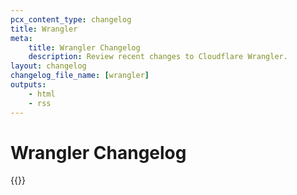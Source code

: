 ```yaml
---
pcx_content_type: changelog
title: Wrangler
meta:
    title: Wrangler Changelog
    description: Review recent changes to Cloudflare Wrangler.
layout: changelog
changelog_file_name: [wrangler]
outputs:
    - html
    - rss
---
```


# Wrangler Changelog

<!-- All changelog entries live in /data/changelogs/wrangler.yaml. For more details, refer to https://developers.cloudflare.com/style-guide/documentation-content-strategy/content-types/changelog/#yaml-file -->

{{<product-changelog>}}